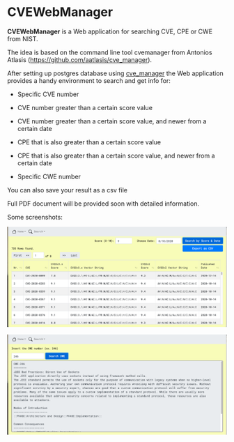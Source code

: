 # CVEWebManager
**CVEWebManager** is a Web application for searching CVE, CPE or CWE
from NIST.

The idea is based on the command line tool cvemanager from Antonios
Atlasis (<https://github.com/aatlasis/cve_manager>).

After setting up postgres database using
[cve_manager](https://github.com/aatlasis/cve_manager) the Web
application provides a handy environment to search and get info for:

-   Specific CVE number

-   CVE number greater than a certain score value

-   CVE number greater than a certain score value, and newer from a
    certain date

-   CPE that is also greater than a certain score value

-   CPE that is also greater than a certain score value, and newer from
    a certain date

-   Specific CWE number

You can also save your result as a csv file

Full PDF document will be provided soon with detailed information.

Some screenshots:


![](image1.png)

![](image2.png)

